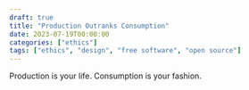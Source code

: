```yaml
---
draft: true
title: "Production Outranks Consumption"
date: 2023-07-19T00:00:00
categories: ["ethics"]
tags: ["ethics", "design", "free software", "open source"]
---
```


Production is your life.
Consumption is your fashion.
